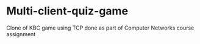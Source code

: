 # Multi-client-quiz-game
Clone of KBC game using TCP done as part of Computer Networks course assignment
